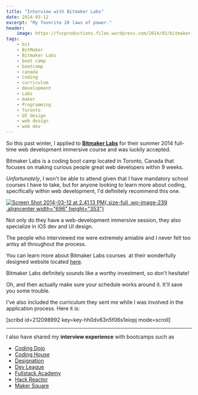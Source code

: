```yaml
---
title: "Interview with Bitmaker Labs"
date: 2014-03-12
excerpt: "My favorite 20 laws of power."
header:
    image: https://fvcproductions.files.wordpress.com/2014/03/bitmaker-banner.png?w=1024&h=435&crop=1
tags:
    - bit
    - BitMaker
    - Bitmaker Labs
    - boot camp
    - bootcamp
    - canada
    - Coding
    - curriculum
    - development
    - Labs
    - maker
    - Programming
    - Toronto
    - UI design
    - web design
    - web dev
---
```


So this past winter, I applied to [**Bitmaker
Labs**](https://bitmakerlabs.com "BitmakerLabs") for their summer 2014
full-time web development immersive course and was luckily accepted.

Bitmaker Labs is a coding boot camp located in Toronto, Canada that
focuses on making curious people great web developers within 9 weeks.

*Unfortunately*, I won't be able to attend given that I have mandatory
school courses I have to take, but for anyone looking to learn more
about coding, specifically within web development, I'd definitely
recommend this one.

[![Screen Shot 2014-03-12 at 2.41.13
PM](https://fvcproductions.files.wordpress.com/2014/03/screen-shot-2014-03-12-at-2-41-13-pm.png){.size-full
.wp-image-239 .aligncenter width="696"
height="353"}](https://fvcproductions.files.wordpress.com/2014/03/screen-shot-2014-03-12-at-2-41-13-pm.png)

Not only do they have a web-development immersive session, they also
specialize in iOS dev and UI design.

The people who interviewed me were extremely amiable and I never felt
too antsy all throughout the process.

You can learn more about Bitmaker Labs courses  at their wonderfully
designed website located
[here](https://bitmakerlabs.com/courses/ "Bitmaker Lab Courses").

Bitmaker Labs definitely sounds like a worthy investment, so don't
hesitate!

Oh, and then actually make sure your schedule works around it. It'll
save you some trouble.

I've also included the curriculum they sent me while I was involved in
the application process. Here it is:

\[scribd id=212098992 key=key-hh0dv63n5f06s1eiopj mode=scroll\]

------------------------------------------------------------------------

I also have shared my **interview experience** with bootcamps such as

- [Coding
    Dojo](https://fvcproductions.com/2015/01/06/interview-coding-dojo/ "Interview with Coding Dojo 🍜")
- [Coding
    House](https://fvcproductions.com/2015/01/06/coding-house-interview/ "Interview with Coding House 🏠")
- [Designation](https://fvcproductions.com/2015/01/06/interview-with-designation/ "Interview with Designation 🎨")
- [Dev
    League](https://fvcproductions.com/2015/01/06/experience-with-devleague/ "My Experience With DevLeague 💻")
- [Fullstack
    Academy](https://fvcproductions.com/2014/12/28/my-experience-with-fullstack-academy-of-code/ "My Experience with Fullstack Academy of Code 💻")
- [Hack
    Reactor](https://fvcproductions.com/2015/01/05/questioning-hack-reactor/ "Questioning Hack Reactor 🔑")
- [Maker
    Square](https://fvcproductions.com/2015/01/14/my-experience-with-makersquare-%f0%9f%92/ "My Experience with MakerSquare 💻")
